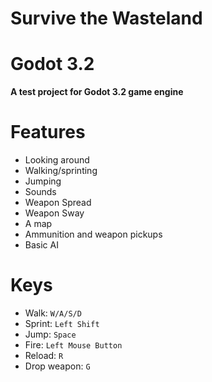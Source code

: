 # Survive the Wasteland

Godot 3.2
=========

**A test project for Godot 3.2 game engine**

Features
========

- Looking around
- Walking/sprinting
- Jumping
- Sounds
- Weapon Spread
- Weapon Sway
- A map
- Ammunition and weapon pickups
- Basic AI

Keys
====

- Walk: `W/A/S/D`
- Sprint: `Left Shift`
- Jump: `Space`
- Fire: `Left Mouse Button`
- Reload: `R`
- Drop weapon: `G`
